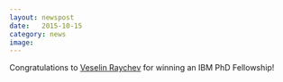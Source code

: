 ```yaml
---
layout: newspost
date:   2015-10-15
category: news
image: 
---
```


Congratulations to [Veselin Raychev](http://www.research.ibm.com/university/awards/phdfellowship.shtml) for winning an IBM PhD Fellowship!